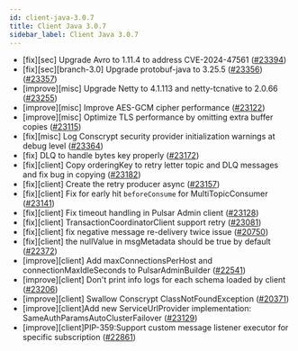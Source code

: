```yaml
---
id: client-java-3.0.7
title: Client Java 3.0.7
sidebar_label: Client Java 3.0.7
---
```


- [fix][sec] Upgrade Avro to 1.11.4 to address CVE-2024-47561 ([#23394](https://github.com/apache/pulsar/pull/23394))
- [fix][sec][branch-3.0] Upgrade protobuf-java to 3.25.5 ([#23356](https://github.com/apache/pulsar/pull/23356)) ([#23357](https://github.com/apache/pulsar/pull/23357))
- [improve][misc] Upgrade Netty to 4.1.113 and netty-tcnative to 2.0.66 ([#23255](https://github.com/apache/pulsar/pull/23255))
- [improve][misc] Improve AES-GCM cipher performance ([#23122](https://github.com/apache/pulsar/pull/23122))
- [improve][misc] Optimize TLS performance by omitting extra buffer copies ([#23115](https://github.com/apache/pulsar/pull/23115))
- [fix][misc] Log Conscrypt security provider initialization warnings at debug level ([#23364](https://github.com/apache/pulsar/pull/23364))
- [fix] DLQ to handle bytes key properly ([#23172](https://github.com/apache/pulsar/pull/23172))
- [fix][client] Copy orderingKey to retry letter topic and DLQ messages and fix bug in copying ([#23182](https://github.com/apache/pulsar/pull/23182))
- [fix][client] Create the retry producer async ([#23157](https://github.com/apache/pulsar/pull/23157))
- [fix][client] Fix for early hit `beforeConsume` for MultiTopicConsumer ([#23141](https://github.com/apache/pulsar/pull/23141))
- [fix][client] Fix timeout handling in Pulsar Admin client ([#23128](https://github.com/apache/pulsar/pull/23128))
- [fix][client] TransactionCoordinatorClient support retry ([#23081](https://github.com/apache/pulsar/pull/23081))
- [fix][client] fix negative message re-delivery twice issue ([#20750](https://github.com/apache/pulsar/pull/20750))
- [fix][client] the nullValue in msgMetadata should be true by default ([#22372](https://github.com/apache/pulsar/pull/22372))
- [improve][client] Add maxConnectionsPerHost and connectionMaxIdleSeconds to PulsarAdminBuilder ([#22541](https://github.com/apache/pulsar/pull/22541))
- [improve][client] Don't print info logs for each schema loaded by client ([#23206](https://github.com/apache/pulsar/pull/23206))
- [improve][client] Swallow Conscrypt ClassNotFoundException ([#20371](https://github.com/apache/pulsar/pull/20371))
- [improve][client]Add new ServiceUrlProvider implementation: SameAuthParamsAutoClusterFailover ([#23129](https://github.com/apache/pulsar/pull/23129))
- [improve][client]PIP-359:Support custom message listener executor for specific subscription ([#22861](https://github.com/apache/pulsar/pull/22861))